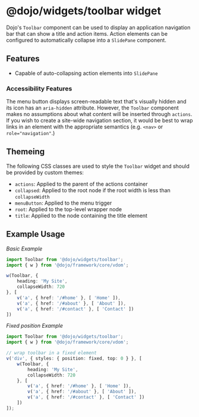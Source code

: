 # @dojo/widgets/toolbar widget

Dojo's `Toolbar` component can be used to display an application navigation bar that can show a title and action items. Action elements can be configured to automatically collapse into a `SlidePane` component.

## Features

- Capable of auto-collapsing action elements into `SlidePane`

### Accessibility Features

The menu button displays screen-readable text that's visually hidden and its icon has an `aria-hidden` attribute. However, the `Toolbar` component makes no assumptions about what content will be inserted through `actions`. If you wish to create a site-wide navigation section, it would be best to wrap links in an element with the appropriate semantics (e.g. `<nav>` or `role="navigation"`.)

## Themeing

The following CSS classes are used to style the `Toolbar` widget and should be provided by custom themes:

- `actions`: Applied to the parent of the actions container
- `collapsed`: Applied to the root node if the root width is less than `collapseWidth`
- `menuButton`: Applied to the menu trigger
- `root`: Applied to the top-level wrapper node
- `title`: Applied to the node containing the title element

## Example Usage

*Basic Example*
```typescript
import Toolbar from '@dojo/widgets/toolbar';
import { w } from '@dojo/framework/core/vdom';

w(Toolbar, {
	heading: 'My Site',
	collapseWidth: 720
}, [
	v('a', { href: '/#home' }, [ 'Home' ]),
	v('a', { href: '/#about' }, [ 'About' ]),
	v('a', { href: '/#contact' }, [ 'Contact' ])
])
```

*Fixed position Example*
```typescript
import Toolbar from '@dojo/widgets/toolbar';
import { w } from '@dojo/framework/core/vdom';

// wrap toolbar in a fixed element
v('div', { styles: { position: fixed, top: 0 } }, [
	w(Toolbar, {
		heading: 'My Site',
		collapseWidth: 720
	}, [
		v('a', { href: '/#home' }, [ 'Home' ]),
		v('a', { href: '/#about' }, [ 'About' ]),
		v('a', { href: '/#contact' }, [ 'Contact' ])
	])
]);

```
